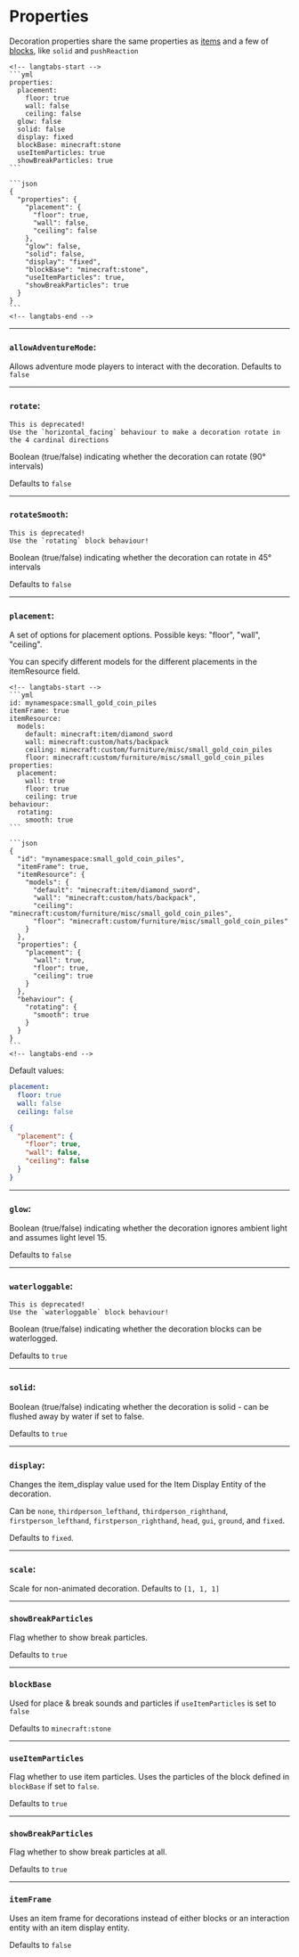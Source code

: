 # Properties

Decoration properties share the same properties as [items](../item/item-properties.md) and a few of [blocks](../block/block-properties.md), like `solid` and `pushReaction`

~~~admonish example "Example of properties"
<!-- langtabs-start -->
```yml
properties:
  placement:
    floor: true
    wall: false
    ceiling: false
  glow: false
  solid: false
  display: fixed
  blockBase: minecraft:stone
  useItemParticles: true
  showBreakParticles: true
```

```json
{
  "properties": {
    "placement": {
      "floor": true, 
      "wall": false, 
      "ceiling": false
    },
    "glow": false,
    "solid": false,
    "display": "fixed",
    "blockBase": "minecraft:stone",
    "useItemParticles": true,
    "showBreakParticles": true
  }
}
```
<!-- langtabs-end -->

~~~

---

### `allowAdventureMode`:

Allows adventure mode players to interact with the decoration. Defaults to `false`

---

### `rotate`:

~~~admonish warning
This is deprecated!
Use the `horizontal_facing` behaviour to make a decoration rotate in the 4 cardinal directions
~~~

Boolean (true/false) indicating whether the decoration can rotate (90° intervals)

Defaults to `false`

---

### `rotateSmooth`:

~~~admonish warning
This is deprecated!
Use the `rotating` block behaviour!
~~~

Boolean (true/false) indicating whether the decoration can rotate in 45° intervals

Defaults to `false`

---

### `placement`:

A set of options for placement options. Possible keys: "floor", "wall", "ceiling".

You can specify different models for the different placements in the itemResource field.
~~~admonish example
<!-- langtabs-start -->
```yml
id: mynamespace:small_gold_coin_piles
itemFrame: true
itemResource:
  models:
    default: minecraft:item/diamond_sword
    wall: minecraft:custom/hats/backpack
    ceiling: minecraft:custom/furniture/misc/small_gold_coin_piles
    floor: minecraft:custom/furniture/misc/small_gold_coin_piles
properties:
  placement:
    wall: true
    floor: true
    ceiling: true
behaviour:
  rotating:
    smooth: true
```

```json
{
  "id": "mynamespace:small_gold_coin_piles",
  "itemFrame": true,
  "itemResource": {
    "models": {
      "default": "minecraft:item/diamond_sword",
      "wall": "minecraft:custom/hats/backpack",
      "ceiling": "minecraft:custom/furniture/misc/small_gold_coin_piles",
      "floor": "minecraft:custom/furniture/misc/small_gold_coin_piles"
    }
  },
  "properties": {
    "placement": {
      "wall": true,
      "floor": true,
      "ceiling": true
    }
  },
  "behaviour": {
    "rotating": {
      "smooth": true
    }
  }
}
```
<!-- langtabs-end -->

~~~

Default values:
<!-- langtabs-start -->
```yml
placement:
  floor: true
  wall: false
  ceiling: false
```

```json
{
  "placement": {
    "floor": true,
    "wall": false,
    "ceiling": false
  }
}
```
<!-- langtabs-end -->

---

### `glow`:

Boolean (true/false) indicating whether the decoration ignores ambient light and assumes light level 15.

Defaults to `false`

---

### `waterloggable`:

~~~admonish warning
This is deprecated!
Use the `waterloggable` block behaviour!
~~~

Boolean (true/false) indicating whether the decoration blocks can be waterlogged.

Defaults to `true`

---

### `solid`:

Boolean (true/false) indicating whether the decoration is solid - can be flushed away by water if set to false.

Defaults to `true`

---

### `display`:

Changes the item_display value used for the Item Display Entity of the decoration. 

Can be `none`, `thirdperson_lefthand`, `thirdperson_righthand`, `firstperson_lefthand`, `firstperson_righthand`, `head`, `gui`, `ground`, and `fixed`. 

Defaults to `fixed`.

---

### `scale`:

Scale for non-animated decoration. Defaults to `[1, 1, 1]`

---

### `showBreakParticles`

Flag whether to show break particles. 

Defaults to `true`

---

### `blockBase`

Used for place & break sounds and particles if `useItemParticles` is set to `false`

Defaults to `minecraft:stone`

---

### `useItemParticles`

Flag whether to use item particles. Uses the particles of the block defined in `blockBase` if set to `false`. 

Defaults to `true`

---

### `showBreakParticles`

Flag whether to show break particles at all.

Defaults to `true`

---

### `itemFrame`

Uses an item frame for decorations instead of either blocks or an interaction entity with an item display entity. 

Defaults to `false`
